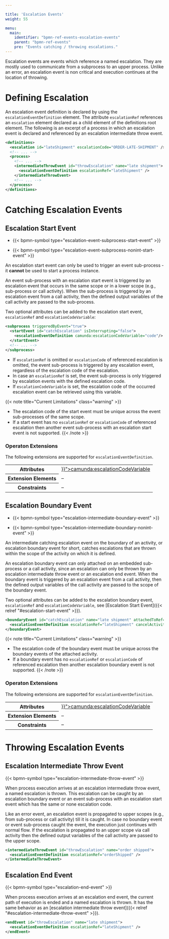 ```yaml
---

title: 'Escalation Events'
weight: 55

menu:
  main:
    identifier: "bpmn-ref-events-escalation-events"
    parent: "bpmn-ref-events"
    pre: "Events catching / throwing escalations."
---
```


Escalation events are events which reference a named escalation. They are mostly used to communicate from a subprocess to an upper process. Unlike an error, an escalation event is non critical and execution continues at the location of throwing.

<div data-bpmn-diagram="../bpmn/escalation-example"></div>


# Defining Escalation

An escalation event definition is declared by using the `escalationEventDefinition` element. The attribute `escalationRef` references an `escalation` element declared as a child element of the definitions root element. The following is an excerpt of a process in which an escalation event is declared and referenced by an escalation intermediate throw event.

```xml
<definitions>
  <escalation id="lateShipment" escalationCode="ORDER-LATE-SHIPMENT" />
  <!-- ... -->
  <process>
    <!-- ... -->
    <intermediateThrowEvent id="throwEscalation" name="late shipment">
      <escalationEventDefinition escalationRef="lateShipment" />
    </intermediateThrowEvent>
    <!-- ... -->
  </process>
</definitions>
```


# Catching Escalation Events

## Escalation Start Event

* {{< bpmn-symbol type="escalation-event-subprocess-start-event" >}}

* {{< bpmn-symbol type="escalation-event-subprocess-nonint-start-event" >}}

An escalation start event can only be used to trigger an event sub-process - it __cannot__ be used to start a process instance.

<div data-bpmn-diagram="../bpmn/escalation-start-event"></div>

An event sub-process with an escalation start event is triggered by an escalation event that occurs in the same scope or in a lower scope (e.g., sub-process or call activity). When the sub-process is triggered by an escalation event from a call activity, then the defined output variables of the call activity are passed to the sub-process.

Two optional attributes can be added to the escalation start event, <code>escalationRef</code> and <code>escalationCodeVariable</code>:

```xml
<subprocess triggeredByEvent="true">
  <startEvent id="catchEscalation" isInterrupting="false">
    <escalationEventDefinition camunda:escalationCodeVariable="code"/>
  </startEvent>
  <!-- ... -->
</subprocess>
```

* If `escalationRef` is omitted or `escalationCode` of referenced escalation is omitted, the event sub-process is triggered by any escalation event, regardless of the escalation code of the escalation.
* In case an `escalationRef` is set, the event sub-process is only triggered by escalation events with the defined escalation code.
* If `escalationCodeVariable` is set, the escalation code of the occurred escalation event can be retrieved using this variable.

{{< note title="Current Limitations" class="warning" >}}
* The escalation code of the start event must be unique across the event sub-processes of the same scope.
* If a start event has no `escalationRef` or `escalationCode` of referenced escalation then another event sub-process with an escalation start event is not supported.
{{< /note >}}

### Operaton Extensions

The following extensions are supported for `escalationEventDefinition`.

<table class="table table-striped">
  <tr>
    <th>Attributes</th>
    <td>
      <a href="{{< ref "/manual/reference/bpmn20/custom-extensions/extension-attributes.md#escalationcodevariable" >}}">camunda:escalationCodeVariable</a>
    </td>
  </tr>
  <tr>
    <th>Extension Elements</th>
    <td>&ndash;</td>
  </tr>
  <tr>
    <th>Constraints</th>
    <td>&ndash;</td>
  </tr>
</table>

## Escalation Boundary Event

* {{< bpmn-symbol type="escalation-intermediate-boundary-event" >}}

* {{< bpmn-symbol type="escalation-intermediate-boundary-nonint-event" >}}

An intermediate catching escalation event on the boundary of an activity, or escalation boundary event for short, catches escalations that are thrown within the scope of the activity on which it is defined.

<div data-bpmn-diagram="../bpmn/escalation-boundary-event"></div>

An escalation boundary event can only attached on an embedded sub-process or a call activity, since an escalation can only be thrown by an escalation intermediate throw event or an escalation end event. When the boundary event is triggered by an escalation event from a call activity, then the defined output variables of the call activity are passed to the scope of the boundary event.

Two optional attributes can be added to the escalation boundary event, <code>escalationRef</code> and <code>escalationCodeVariable</code>, see [Escalation Start Event]({{< relref "#escalation-start-event" >}}).

```xml
<boundaryEvent id="catchEscalation" name="late shipment" attachedToRef="productProcurement">
  <escalationEventDefinition escalationRef="lateShipment" cancelActivity="false" />
</boundaryEvent>
```

{{< note title="Current Limitations" class="warning" >}}
* The escalation code of the boundary event must be unique across the boundary events of the attached activity.
* If a boundary event has no `escalationRef` or `escalationCode` of referenced escalation then another escalation boundary event is not supported.
{{< /note >}}

### Operaton Extensions

The following extensions are supported for `escalationEventDefinition`.

<table class="table table-striped">
  <tr>
    <th>Attributes</th>
    <td>
      <a href="{{< ref "/manual/reference/bpmn20/custom-extensions/extension-attributes.md#escalationcodevariable" >}}">camunda:escalationCodeVariable</a>
    </td>
  </tr>
  <tr>
    <th>Extension Elements</th>
    <td>&ndash;</td>
  </tr>
  <tr>
    <th>Constraints</th>
    <td>&ndash;</td>
  </tr>
</table>


# Throwing Escalation Events

## Escalation Intermediate Throw Event

{{< bpmn-symbol type="escalation-intermediate-throw-event" >}}

When process execution arrives at an escalation intermediate throw event, a named escalation is thrown. This escalation can be caught by an escalation boundary event or an event sub-process with an escalation start event which has the same or none escalation code.

<div data-bpmn-diagram="../bpmn/escalation-intermediate-throw-event"></div>

Like an error event, an escalation event is propagated to upper scopes (e.g., from sub-process or call activity) till it is caught. In case no boundary event or event sub-process caught the event, the execution just continues with normal flow. If the escalation is propagated to an upper scope via call activity then the defined output variables of the call activity are passed to the upper scope.

```xml
<intermediateThrowEvent id="throwEscalation" name="order shipped">
  <escalationEventDefinition escalationRef="orderShipped" />
</intermediateThrowEvent>
```

## Escalation End Event

{{< bpmn-symbol type="escalation-end-event" >}}

When process execution arrives at an escalation end event, the current path of execution is ended and a named escalation is thrown. It has the same behavior as an [escalation intermediate throw event]({{< relref "#escalation-intermediate-throw-event" >}}).

<div data-bpmn-diagram="../bpmn/escalation-end-event"></div>

```xml
<endEvent id="throwEscalation" name="late shipment">
  <escalationEventDefinition escalationRef="lateShipment" />
</endEvent>
```
